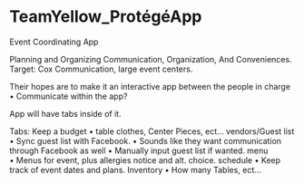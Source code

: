 # TeamYellow_ProtégéApp

Event Coordinating App

Planning and Organizing
Communication, Organization, And Conveniences.
Target: Cox Communication, large event centers.

Their hopes are to make it an interactive app between the people in charge
    • Communicate within the app?

App will have tabs inside of it.

Tabs:
    Keep a budget
        • table clothes, Center Pieces, ect...
    vendors/Guest list
        • Sync guest list with Facebook.
        • Sounds like they want communication through Facebook as well
        • Manually input guest list if wanted.
    menu
        • Menus for event, plus allergies notice and alt. choice.
    schedule
        • Keep track of event dates and plans.
    Inventory
        • How many Tables, ect...

